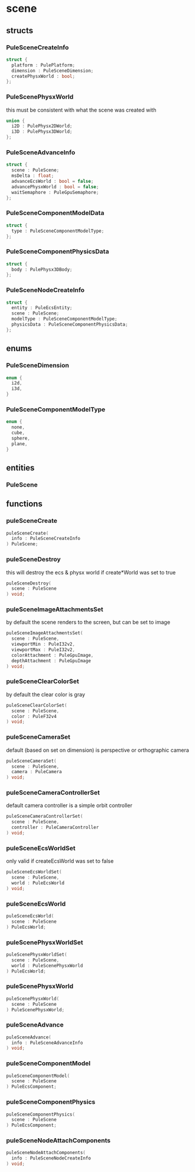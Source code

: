 # scene

## structs
### PuleSceneCreateInfo
```c
struct {
  platform : PulePlatform;
  dimension : PuleSceneDimension;
  createPhysxWorld : bool;
};
```
### PuleScenePhysxWorld
this must be consistent with what the scene was created with
```c
union {
  i2D : PulePhysx2DWorld;
  i3D : PulePhysx3DWorld;
};
```
### PuleSceneAdvanceInfo
```c
struct {
  scene : PuleScene;
  msDelta : float;
  advanceEcsWorld : bool = false;
  advancePhysxWorld : bool = false;
  waitSemaphore : PuleGpuSemaphore;
};
```
### PuleSceneComponentModelData
```c
struct {
  type : PuleSceneComponentModelType;
};
```
### PuleSceneComponentPhysicsData
```c
struct {
  body : PulePhysx3DBody;
};
```
### PuleSceneNodeCreateInfo
```c
struct {
  entity : PuleEcsEntity;
  scene : PuleScene;
  modelType : PuleSceneComponentModelType;
  physicsData : PuleSceneComponentPhysicsData;
};
```

## enums
### PuleSceneDimension
```c
enum {
  i2d,
  i3d,
}
```
### PuleSceneComponentModelType
```c
enum {
  none,
  cube,
  sphere,
  plane,
}
```

## entities
### PuleScene

## functions
### puleSceneCreate
```c
puleSceneCreate(
  info : PuleSceneCreateInfo
) PuleScene;
```
### puleSceneDestroy

  this will destroy the ecs & physx world if create*World was set to true

```c
puleSceneDestroy(
  scene : PuleScene
) void;
```
### puleSceneImageAttachmentsSet

  by default the scene renders to the screen, but can be set to image

```c
puleSceneImageAttachmentsSet(
  scene : PuleScene,
  viewportMin : PuleI32v2,
  viewportMax : PuleI32v2,
  colorAttachment : PuleGpuImage,
  depthAttachment : PuleGpuImage
) void;
```
### puleSceneClearColorSet

  by default the clear color is gray

```c
puleSceneClearColorSet(
  scene : PuleScene,
  color : PuleF32v4
) void;
```
### puleSceneCameraSet

  default (based on set on dimension) is perspective or orthographic camera

```c
puleSceneCameraSet(
  scene : PuleScene,
  camera : PuleCamera
) void;
```
### puleSceneCameraControllerSet

  default camera controller is a simple orbit controller

```c
puleSceneCameraControllerSet(
  scene : PuleScene,
  controller : PuleCameraController
) void;
```
### puleSceneEcsWorldSet

  only valid if createEcsWorld was set to false

```c
puleSceneEcsWorldSet(
  scene : PuleScene,
  world : PuleEcsWorld
) void;
```
### puleSceneEcsWorld
```c
puleSceneEcsWorld(
  scene : PuleScene
) PuleEcsWorld;
```
### puleScenePhysxWorldSet
```c
puleScenePhysxWorldSet(
  scene : PuleScene,
  world : PuleScenePhysxWorld
) PuleEcsWorld;
```
### puleScenePhysxWorld
```c
puleScenePhysxWorld(
  scene : PuleScene
) PuleScenePhysxWorld;
```
### puleSceneAdvance
```c
puleSceneAdvance(
  info : PuleSceneAdvanceInfo
) void;
```
### puleSceneComponentModel
```c
puleSceneComponentModel(
  scene : PuleScene
) PuleEcsComponent;
```
### puleSceneComponentPhysics
```c
puleSceneComponentPhysics(
  scene : PuleScene
) PuleEcsComponent;
```
### puleSceneNodeAttachComponents
```c
puleSceneNodeAttachComponents(
  info : PuleSceneNodeCreateInfo
) void;
```
